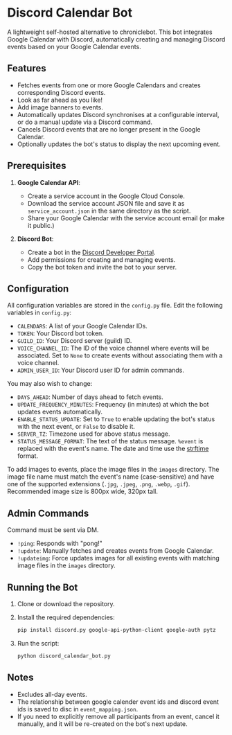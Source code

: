 # Discord Calendar Bot

A lightweight self-hosted alternative to chroniclebot. This bot integrates Google Calendar with Discord, automatically creating and managing Discord events based on your Google Calendar events. 

## Features

- Fetches events from one or more Google Calendars and creates corresponding Discord events.
- Look as far ahead as you like!
- Add image banners to events.
- Automatically updates Discord synchronises at a configurable interval, or do a manual update via a Discord command.
- Cancels Discord events that are no longer present in the Google Calendar.
- Optionally updates the bot's status to display the next upcoming event.

## Prerequisites

1. **Google Calendar API**:
   - Create a service account in the Google Cloud Console.
   - Download the service account JSON file and save it as `service_account.json` in the same directory as the script.
   - Share your Google Calendar with the service account email (or make it public.)

2. **Discord Bot**:
   - Create a bot in the [Discord Developer Portal](https://discord.com/developers/applications).
   - Add permissions for creating and managing events.
   - Copy the bot token and invite the bot to your server.

## Configuration

All configuration variables are stored in the `config.py` file. Edit the following variables in `config.py`:

- `CALENDARS`: A list of your Google Calendar IDs.
- `TOKEN`: Your Discord bot token.
- `GUILD_ID`: Your Discord server (guild) ID.
- `VOICE_CHANNEL_ID`: The ID of the voice channel where events will be associated. Set to `None` to create events without associating them with a voice channel.
- `ADMIN_USER_ID`: Your Discord user ID for admin commands.

You may also wish to change:

- `DAYS_AHEAD`: Number of days ahead to fetch events.
- `UPDATE_FREQUENCY_MINUTES`: Frequency (in minutes) at which the bot updates events automatically.
- `ENABLE_STATUS_UPDATE`: Set to `True` to enable updating the bot's status with the next event, or `False` to disable it.
- `SERVER_TZ`: Timezone used for above status message.
- `STATUS_MESSAGE_FORMAT`: The text of the status message. `%event` is replaced with the event's name. The date and time use the [strftime](https://strftime.org/) format.

To add images to events, place the image files in the `images` directory. The image file name must match the event's name (case-sensitive) and have one of the supported extensions (`.jpg`, `.jpeg`, `.png`, `.webp`, `.gif`). Recommended image size is 800px wide, 320px tall.

## Admin Commands

Command must be sent via DM.

- `!ping`: Responds with "pong!"
- `!update`: Manually fetches and creates events from Google Calendar.
- `!updateimg`: Force updates images for all existing events with matching image files in the `images` directory.

## Running the Bot

1. Clone or download the repository.

2. Install the required dependencies:
   ```bash
   pip install discord.py google-api-python-client google-auth pytz
   ```

3. Run the script:
   ```bash
   python discord_calendar_bot.py
   ```

## Notes
- Excludes all-day events.
- The relationship between google calender event ids and discord event ids is saved to disc in `event_mapping.json`.
- If you need to explicitly remove all participants from an event, cancel it manually, and it will be re-created on the bot's next update.
